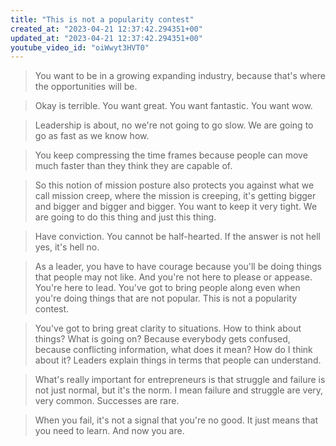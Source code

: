 ```yaml
---
title: "This is not a popularity contest"
created_at: "2023-04-21 12:37:42.294351+00"
updated_at: "2023-04-21 12:37:42.294351+00"
youtube_video_id: "oiWwyt3HVT0"
---
```

> You want to be in a growing expanding industry, because that's where the opportunities will be.

> Okay is terrible. You want great. You want fantastic. You want wow.

> Leadership is about, no we're not going to go slow. We are going to go as fast as we know how.

> You keep compressing the time frames because people can move much faster than they think they are capable of.

> So this notion of mission posture also protects you against what we call mission creep, where the mission is creeping, it's getting bigger and bigger and bigger and bigger. You want to keep it very tight. We are going to do this thing and just this thing.

> Have conviction. You cannot be half-hearted. If the answer is not hell yes, it's hell no.

> As a leader, you have to have courage because you'll be doing things that people may not like. And you're not here to please or appease. You're here to lead. You've got to bring people along even when you're doing things that are not popular. This is not a popularity contest.

> You've got to bring great clarity to situations. How to think about things? What is going on? Because everybody gets confused, because conflicting information, what does it mean? How do I think about it? Leaders explain things in terms that people can understand.

> What's really important for entrepreneurs is that struggle and failure is not just normal, but it's the norm. I mean failure and struggle are very, very common. Successes are rare.

> When you fail, it's not a signal that you're no good. It just means that you need to learn. And now you are.
